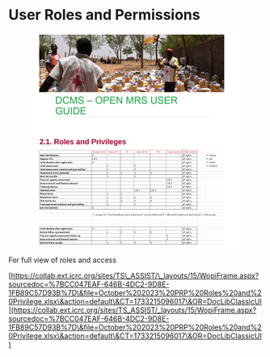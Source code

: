 # User Roles and Permissions

<figure><img src="../.gitbook/assets/image (93).png" alt=""><figcaption></figcaption></figure>

For full view of roles and access

[https://collab.ext.icrc.org/sites/TS\_ASSIST/\_layouts/15/WopiFrame.aspx?sourcedoc=%7BCC047EAF-646B-4DC2-9D8E-1FB89C57D93B%7D\&file=October%202023%20PRP%20Roles%20and%20Privilege.xlsx\&action=default\&CT=1733215096017\&OR=DocLibClassicUI](https://collab.ext.icrc.org/sites/TS_ASSIST/_layouts/15/WopiFrame.aspx?sourcedoc=%7BCC047EAF-646B-4DC2-9D8E-1FB89C57D93B%7D\&file=October%202023%20PRP%20Roles%20and%20Privilege.xlsx\&action=default\&CT=1733215096017\&OR=DocLibClassicUI)
